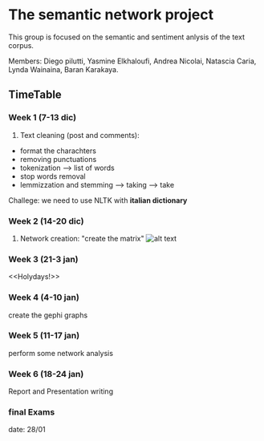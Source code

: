 # The semantic network project

This group is focused on the semantic and sentiment anlysis of the text corpus.

Members: 
Diego pilutti, Yasmine Elkhaloufi, Andrea Nicolai, Natascia Caria, Lynda Wainaina, Baran Karakaya.

## TimeTable

### Week 1 (7-13 dic)
1) Text cleaning (post and comments):
- format the charachters
- removing punctuations
- tokenization --> list of words
- stop words removal
- lemmizzation and stemming --> taking --> take

Challege: we need to use NLTK with **italian dictionary**

### Week 2 (14-20 dic)
1) Network creation: "create the matrix"
![alt text](https://upload.wikimedia.org/wikipedia/de/thumb/2/20/Matrix-logo.svg/1200px-Matrix-logo.svg.png)

### Week 3 (21-3 jan)
<<Holydays!>>

### Week 4 (4-10 jan)
create the gephi graphs


### Week 5 (11-17 jan)
perform some network analysis

### Week 6 (18-24 jan)
Report and Presentation writing

### final Exams
date: 28/01
